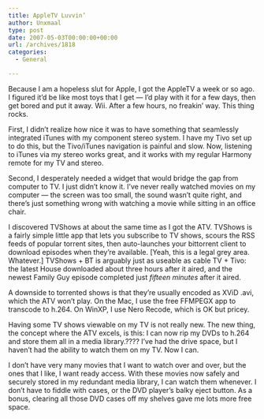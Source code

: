 ```yaml
---
title: AppleTV Luvvin’
author: Unxmaal
type: post
date: 2007-05-03T00:00:00+00:00
url: /archives/1818
categories:
  - General

---
```

Because I am a hopeless slut for Apple, I got the AppleTV a week or so ago. I figured it&#8217;d be like most toys that I get &#8212; I&#8217;d play with it for a few days, then get bored and put it away. Wii. After a few hours, no freakin&#8217; way. This thing rocks.

First, I didn&#8217;t realize how nice it was to have something that seamlessly integrated iTunes with my component stereo system. I have my Tivo set up to do this, but the Tivo/iTunes navigation is painful and slow. Now, listening to iTunes via my stereo works great, and it works with my regular Harmony remote for my TV and stereo.

Second, I desperately needed a widget that would bridge the gap from computer to TV. I just didn&#8217;t know it. I&#8217;ve never really watched movies on my computer &#8212; the screen was too small, the sound wasn&#8217;t quite right, and there&#8217;s just something wrong with watching a movie while sitting in an office chair.

I discovered TVShows at about the same time as I got the ATV. TVShows is a fairly simple little app that lets you subscribe to TV shows, scours the RSS feeds of popular torrent sites, then auto-launches your bittorrent client to download episodes when they&#8217;re available. [Yeah, this is a legal grey area. Whatever.] TVShows + BT is arguably just as useable as cable TV + Tivo: the latest House downloaded about three hours after it aired, and the newest Family Guy episode completed just _fifteen minutes_ after it aired.

A downside to torrented shows is that they&#8217;re usually encoded as XViD .avi, which the ATV won&#8217;t play. On the Mac, I use the free FFMPEGX app to transcode to h.264. On WinXP, I use Nero Recode, which is OK but pricey.

Having some TV shows viewable on my TV is not really new. The new thing, the concept where the ATV excels, is this: I can now rip my DVDs to h.264 and store them all in a media library.???? I&#8217;ve had the drive space, but I haven&#8217;t had the ability to watch them on my TV. Now I can.

I don&#8217;t have very many movies that I want to watch over and over, but the ones that I like, I want ready access. With these movies now safely and securely stored in my redundant media library, I can watch them whenever. I don&#8217;t have to fiddle with cases, or the DVD player&#8217;s balky eject button. As a bonus, clearing all those DVD cases off my shelves gave me lots more free space.